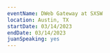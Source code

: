 ```yaml
---
eventName: DWeb Gateway at SXSW
location: Austin, TX
startDate: 03/14/2023
endDate: 03/14/2023
juanSpeaking: yes
---
```

